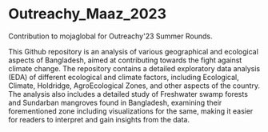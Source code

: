 # Outreachy_Maaz_2023

Contribution to mojaglobal for Outreachy'23 Summer Rounds.

This Github repository is an analysis of various geographical and ecological aspects of Bangladesh, aimed at contributing towards the fight against climate change. The repository contains a detailed exploratory data analysis (EDA) of different ecological and climate factors, including Ecological, Climate, Holdridge, AgroEcological Zones, and other aspects of the country. The analysis also includes a detailed study of Freshwater swamp forests and Sundarban mangroves found in Bangladesh, examining their forementioned zone including visualizations for the same, making it easier for readers to interpret and gain insights from the data.
